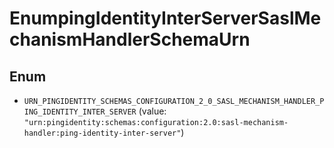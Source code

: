 

# EnumpingIdentityInterServerSaslMechanismHandlerSchemaUrn

## Enum


* `URN_PINGIDENTITY_SCHEMAS_CONFIGURATION_2_0_SASL_MECHANISM_HANDLER_PING_IDENTITY_INTER_SERVER` (value: `"urn:pingidentity:schemas:configuration:2.0:sasl-mechanism-handler:ping-identity-inter-server"`)



